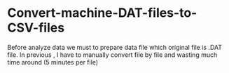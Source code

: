 # Convert-machine-DAT-files-to-CSV-files
Before analyze data we must to prepare data file which original file is .DAT file. In previous , I have to manually convert file by file and wasting much time around (5 minutes per file)
